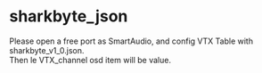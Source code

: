 # sharkbyte_json
Please open a free port as SmartAudio, and config VTX Table with sharkbyte_v1_0.json.  
Then le VTX_channel osd item will be value.
